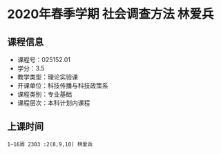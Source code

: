 # 2020年春季学期 社会调查方法 林爱兵






## 课程信息

- 课程号：025152.01
- 学分：3.5
- 教学类型：理论实验课
- 开课单位：科技传播与科技政策系
- 课程类别：专业基础
- 课程层次：本科计划内课程

## 上课时间

```
1~16周 2303 :2(8,9,10) 林爱兵
```

